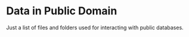 # Data in Public Domain
Just a list of files and folders used for interacting with public databases.
